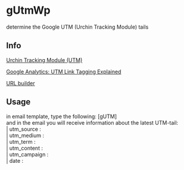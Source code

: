 # gUtmWp
determine the Google UTM (Urchin Tracking Module) tails


## Info
[Urchin Tracking Module (UTM)](https://support.google.com/urchin/answer/28307?hl=ru)

[Google Analytics: UTM Link Tagging Explained](http://www.intownwebdesign.com/google/google-analytics-utm-link-tagging-explained.html)

[URL builder](https://support.google.com/analytics/answer/1033867?hl=en)


## Usage
in email template, type the following: [gUTM]  
and in the email you will receive information about the latest UTM-tail:  
| utm_source :     
| utm_medium :  
| utm_term :  
| utm_content :  
| utm_campaign :  
| date :    